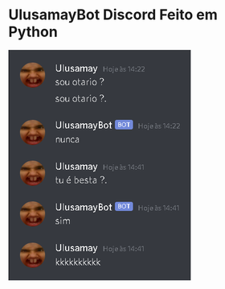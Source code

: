 # UlusamayBot Discord Feito em Python
![bot imagem](https://github.com/Ulusamay/DiscordBotEngracado/blob/master/bot.PNG)
